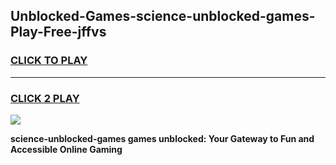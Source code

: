 
## Unblocked-Games-science-unblocked-games-Play-Free-jffvs
<h3>
<a href="https://premium76.site?title=science-unblocked-games&ref=20M">CLICK TO PLAY</a></h3>
<hr>

<h3>
<a href="https://premium76.site?title=science-unblocked-games&ref=20M">CLICK 2 PLAY</a>
  
</h3>

<a href="https://premium76.site?title=science-unblocked-games&ref=19M"><img src="https://clearcache.store/games.png"></a>


**science-unblocked-games games unblocked: Your Gateway to Fun and Accessible Online Gaming**

